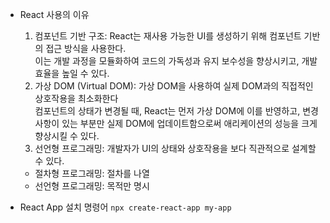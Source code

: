 - React 사용의 이유

  1. 컴포넌트 기반 구조: React는 재사용 가능한 UI를 생성하기 위해 컴포넌트 기반의 접근 방식을 사용한다. <br>
     이는 개발 과정을 모듈화하여 코드의 가독성과 유지 보수성을 향상시키고, 개발 효율을 높일 수 있다.
  2. 가상 DOM (Virtual DOM): 가상 DOM을 사용하여 실제 DOM과의 직접적인 상호작용을 최소화한다 <br>
     컴포넌트의 상태가 변경될 때, React는 먼저 가상 DOM에 이를 반영하고, 변경 사항이 있는 부분만 실제 DOM에 업데이트함으로써 애리케이션의 성능을 크게 향상시킬 수 있다.
  3. 선언형 프로그래밍: 개발자가 UI의 상태와 상호작용을 보다 직관적으로 설계할 수 있다.

  - 절차형 프로그래밍: 절차를 나열
  - 선언형 프로그래밍: 목적만 명시

- React App 설치 명령어
  `npx create-react-app my-app`
